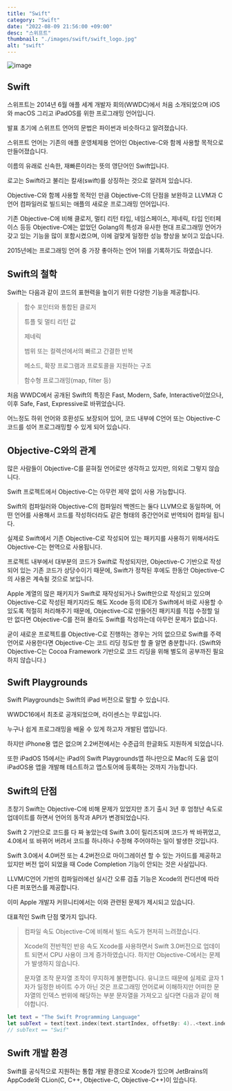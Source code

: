 ```yaml
---
title: "Swift"
category: "Swift"
date: "2022-08-09 21:56:00 +09:00"
desc: "스위프트"
thumbnail: "./images/swift/swift_logo.jpg"
alt: "swift"
---
```


![image](https://user-images.githubusercontent.com/85836879/183657001-f846474d-64c2-45bc-b993-a3cd4de97bcb.png)

## Swift
스위프트는 2014년 6월 애플 세계 개발자 회의(WWDC)에서 처음 소개되었으며 iOS와 macOS 그리고 iPadOS를 위한 프로그래밍 언어입니다.

발표 초기에 스위프트 언어의 문법은 파이썬과 비슷하다고 알려졌습니다.

스위프트 언어는 기존의 애플 운영체제용 언어인 Objective-C와 함께 사용할 목적으로 만들어졌습니다.

이름의 유래로 신속한, 재빠른이라는 뜻의 영단어인 Swift입니다.

로고는 Swift라고 불리는 칼새(swift)를 상징하는 것으로 알려져 있습니다.

Objective-C와 함께 사용할 목적인 만큼 Objective-C의 단점을 보완하고 LLVM과 C언어 컴파일러로 빌드되는 애플의 새로운 프로그래밍 언어입니다.

기존 Objective-C에 비해 클로저, 멀티 리턴 타입, 네임스페이스, 제네릭, 타입 인터페이스 등등 Objective-C에는 없었던 Golang의 특성과 유사한 현대 프로그래밍 언어가 갖고 있는 기능을 많이 포함시켰으며, 이에 걸맞게 일정한 성능 향상을 보이고 있습니다.

2015년에는 프로그래밍 언어 중 가장 좋아하는 언어 1위를 기록하기도 하였습니다.

## Swift의 철학
Swift는 다음과 같이 코드의 표현력을 높이기 위한 다양한 기능을 제공합니다.

> 함수 포인터와 통합된 클로저
> 
> 튜플 및 멀티 리턴 값
>
> 제네릭
>
> 범위 또는 컬렉션에서의 빠르고 간결한 반복
>
> 메소드, 확장 프로그램과 프로토콜을 지원하는 구조
>
> 함수형 프로그래밍(map, filter 등)

처음 WWDC에서 공개된 Swift의 특징은 Fast, Modern, Safe, Interactive이었으나, 이후 Safe, Fast, Expressive로 바뀌었습니다.

어느정도 하위 언어와 호환성도 보장되어 있어, 코드 내부에 C언어 또는 Objective-C 코드를 섞어 프로그래밍할 수 있게 되어 있습니다.

## Objective-C와의 관계
많은 사람들이 Objective-C를 묻혀질 언어로만 생각하고 있지만, 의외로 그렇지 않습니다.

Swift 프로젝트에서 Objective-C는 아무런 제약 없이 사용 가능합니다.

Swift의 컴파일러와 Objective-C의 컴파일러 백엔드는 둘다 LLVM으로 동일하며, 어떤 언어를 사용해서 코드를 작성하더라도 같은 형태의 중간언어로 번역되어 컴파일 됩니다.

실제로 Swift에서 기존 Objective-C로 작성되어 있는 패키지를 사용하기 위해서라도 Objective-C는 현역으로 사용됩니다.

프로젝트 내부에서 대부분의 코드가 Swift로 작성되지만, Objective-C 기반으로 작성되어 있는 기존 코드가 상당수이기 때문에, Swift가 정착된 후에도 한동안 Objective-C의 사용은 계속될 것으로 보입니다.

Apple 계열의 많은 패키지가 Swift로 재작성되거나 Swift만으로 작성되고 있으며 Objective-C로 작성된 패키지라도 해도 Xcode 등의 IDE가 Swift에서 바로 사용할 수 있도록 적절히 처리해주기 때문에, Objective-C로 만들어진 패키지를 직접 수정할 일만 없다면 Objective-C를 전혀 몰라도 Swift를 작성하는데 아무런 문제가 없습니다.

굳이 새로운 프로젝트를 Objective-C로 진행하는 경우는 거의 없으므로 Swift를 주력 언어로 사용한다면 Objective-C는 코드 리딩 정도만 할 줄 알면 충분합니다.
(Swift와 Objective-C는 Cocoa Framework 기반으로 코드 리딩을 위해 별도의 공부까진 필요하지 않습니다.)

## Swift Playgrounds
Swift Playgrounds는 Swift의 iPad 버전으로 말할 수 있습니다.

WWDC16에서 최초로 공개되었으며, 라이센스는 무료입니다.

누구나 쉽게 프로그래밍을 배울 수 있게 하고자 개발된 앱입니다.

하지만 iPhone용 앱은 없으며 2.2버전에서는 수준급의 한글화도 지원하게 되었습니다.

또한 iPadOS 15에서는 iPad의 Swift Playgrounds앱 하나만으로 Mac의 도움 없이 iPadOS용 앱을 개발해 테스트하고 앱스토어에 등록하는 것까지 가능합니다.

## Swift의 단점
초창기 Swift는 Objective-C에 비해 문제가 있었지만 초기 출시 3년 후 엄청난 속도로 업데이트를 하면서 언어의 동작과 API가 변경되었습니다.

Swift 2 기반으로 코드를 다 짜 놓았는데 Swift 3.0이 릴리즈되며 코드가 싹 바뀌었고, 4.0에서 또 바뀌어 버려서 코드를 하나하나 수정해 주어야하는 일이 발생한 것입니다.

Swift 3.0에서 4.0버전 또는 4.2버전으로 마이그레이션 할 수 있는 가이드를 제공하고 있지만 버전 업이 되었을 때 Code Completion 기능이 안되는 것은 사실입니다.

LLVM/C언어 기반의 컴파일러에선 실시간 오류 검출 기능은 Xcode의 컨디션에 따라 다른 퍼포먼스를 제공합니다.

이미 Apple 개발자 커뮤니티에서는 이와 관련된 문제가 제시되고 있습니다.

대표적인 Swift 단점 몇가지 입니다.

> 컴파일 속도
>   Objective-C에 비해서 빌드 속도가 현저히 느려졌습니다.
> 
> Xcode의 전반적인 반응 속도
>   Xcode를 사용하면서 Swift 3.0버전으로 업데이트 되면서 CPU 사용이 크게 증가하였습니다. 하지만 Objective-C에서는 문제가 발생하지 않습니다.
>   
> 문자열 조작
>   문자열 조작이 무지하게 불편합니다. 유니코드 때문에 실제로 글자 1자가 일정한 바이트 수가 아닌 것은 프로그래밍 언어로써 이해하지만 어떠한 문자열의 인덱스 번위에 해당하는 부분 문자열을 가져오고 싶다면 다음과 같이 해야합니다.
> 

```swift
let text = "The Swift Programming Language"
let subText = text[text.index(text.startIndex, offsetBy: 4)..<text.index(text.startIndex, offsetBy: 8)]
// subText == "Swif"
```

## Swift 개발 환경
Swift를 공식적으로 지원하는 통합 개발 환경으로 Xcode가 있으며 JetBrains의 AppCode와 CLion(C, C++, Objective-C, Objective-C++)이 있습니다.

